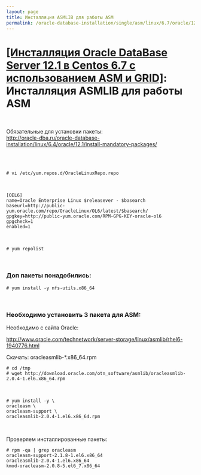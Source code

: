 ```yaml
---
layout: page
title: Инсталляция ASMLIB для работы ASM
permalink: /oracle-database-installation/single/asm/linux/6.7/oracle/12.1/asmlib-installation/
---
```


# <a href="/oracle-database-installation/asm/linux/6.7/oracle/12.1/">[Инсталляция Oracle DataBase Server 12.1 в Centos 6.7 с использованием ASM и GRID]</a>: Инсталляция ASMLIB для работы ASM

<br/>

Обязательные для установки пакеты:  
http://oracle-dba.ru/oracle-database-installation/linux/6.4/oracle/12.1/install-mandatory-packages/


<br/><br/>

    # vi /etc/yum.repos.d/OracleLinuxRepo.repo

<br/>

    [OEL6]
    name=Oracle Enterprise Linux $releasever - $basearch
    baseurl=http://public-yum.oracle.com/repo/OracleLinux/OL6/latest/$basearch/
    gpgkey=http://public-yum.oracle.com/RPM-GPG-KEY-oracle-ol6
    gpgcheck=1
    enabled=1

<br/>

    # yum repolist

<br/>

### Доп пакеты понадобились:

    # yum install -y nfs-utils.x86_64


<br/>

### Необходимо установить 3 пакета для ASM:

Необходимо с сайта Oracle:

http://www.oracle.com/technetwork/server-storage/linux/asmlib/rhel6-1940776.html

Скачать: oracleasmlib-*.x86_64.rpm


    # cd /tmp
    # wget http://download.oracle.com/otn_software/asmlib/oracleasmlib-2.0.4-1.el6.x86_64.rpm

<br/>

    # yum install -y \
    oracleasm \
    oracleasm-support \
    oracleasmlib-2.0.4-1.el6.x86_64.rpm

<br/>

Проверяем инсталлированные пакеты:

    # rpm -qa | grep oracleasm
    oracleasm-support-2.1.8-1.el6.x86_64
    oracleasmlib-2.0.4-1.el6.x86_64
    kmod-oracleasm-2.0.8-5.el6_7.x86_64
